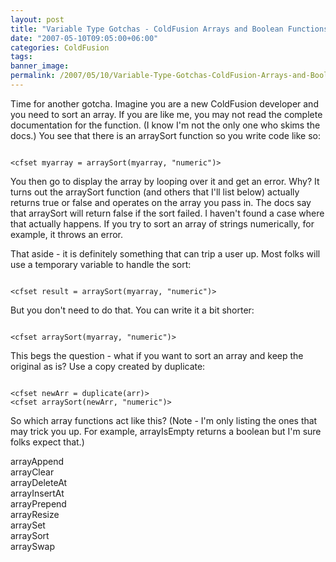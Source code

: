 ```yaml
---
layout: post
title: "Variable Type Gotchas - ColdFusion Arrays and Boolean Functions"
date: "2007-05-10T09:05:00+06:00"
categories: ColdFusion 
tags: 
banner_image: 
permalink: /2007/05/10/Variable-Type-Gotchas-ColdFusion-Arrays-and-Boolean-Functions
---
```


Time for another gotcha. Imagine you are a new ColdFusion developer and you need to sort an array. If you are like me, you may not read the complete documentation for the function. (I know I'm not the only one who skims the docs.) You see that there is an arraySort function so you write code like so:

<code>
&lt;cfset myarray = arraySort(myarray, "numeric")&gt;
</code>

You then go to display the array by looping over it and get an error. Why? It turns out the arraySort function (and others that I'll list below) actually returns true or false and operates on the array you pass in. The docs say that arraySort will return false if the sort failed. I haven't found a case where that actually happens. If you try to sort an array of strings numerically, for example, it throws an error.

That aside - it is definitely something that can trip a user up. Most folks will use a temporary variable to handle the sort:

<code>
&lt;cfset result = arraySort(myarray, "numeric")&gt;
</code>

But you don't need to do that. You can write it a bit shorter:

<code>
&lt;cfset arraySort(myarray, "numeric")&gt;
</code>

This begs the question - what if you want to sort an array and keep the original as is? Use a copy created by duplicate:

<code>
&lt;cfset newArr = duplicate(arr)&gt;
&lt;cfset arraySort(newArr, "numeric")&gt;
</code>

So which array functions act like this? (Note - I'm only listing the ones that may trick you up. For example, arrayIsEmpty returns a boolean but I'm sure folks expect that.)

arrayAppend<br>
arrayClear<br>
arrayDeleteAt<br>
arrayInsertAt<br>
arrayPrepend<br>
arrayResize<br>
arraySet<br>
arraySort<br>
arraySwap<br>